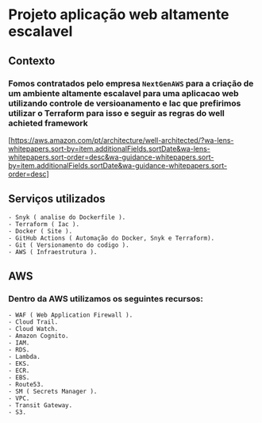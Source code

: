 # Projeto aplicação web altamente escalavel

## Contexto

### Fomos contratados pelo empresa `NextGenAWS` para a criação de um ambiente altamente escalavel para uma aplicacao web utilizando controle de versioanamento e Iac que prefirimos utilizar o Terraform para isso e seguir as regras do well achieted framework

[https://aws.amazon.com/pt/architecture/well-architected/?wa-lens-whitepapers.sort-by=item.additionalFields.sortDate&wa-lens-whitepapers.sort-order=desc&wa-guidance-whitepapers.sort-by=item.additionalFields.sortDate&wa-guidance-whitepapers.sort-order=desc]

## Serviços utilizados
    - Snyk ( analise do Dockerfile ).
    - Terraform ( Iac ).
    - Docker ( Site ).
    - GitHub Actions ( Automação do Docker, Snyk e Terraform).
    - Git ( Versionamento do codigo ).
    - AWS ( Infraestrutura ).

## AWS

### Dentro da AWS utilizamos os seguintes recursos:
    - WAF ( Web Application Firewall ).
    - Cloud Trail.
    - Cloud Watch.
    - Amazon Cognito.
    - IAM.
    - RDS.
    - Lambda.
    - EKS.
    - ECR.
    - EBS.
    - Route53.
    - SM ( Secrets Manager ).
    - VPC.
    - Transit Gateway.
    - S3.